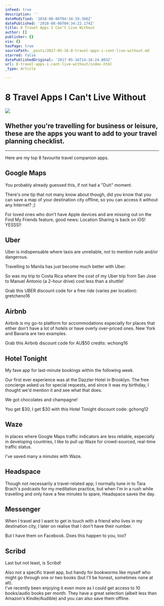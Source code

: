 ```yaml
---
inFeed: true
description: ''
dateModified: '2018-08-06T04:34:19.366Z'
datePublished: '2018-08-06T04:34:22.174Z'
title: 8 Travel Apps I Can’t Live Without
author: []
publisher: {}
via: {}
hasPage: true
sourcePath: _posts/2017-05-16-8-travel-apps-i-cant-live-without.md
starred: false
datePublishedOriginal: '2017-05-16T14:16:24.803Z'
url: 8-travel-apps-i-cant-live-without/index.html
_type: Article

---
```

# 8 Travel Apps I Can't Live Without
![](https://the-grid-user-content.s3-us-west-2.amazonaws.com/e0c1714c-a338-4504-83fd-0fa7b436c747.png)

## Whether you're travelling for business or leisure, these are the apps you want to add to your travel planning checklist.

---

Here are my top 8 favourite travel companion apps.

## Google Maps

You probably already guessed this, if not had a "Duh" moment.

There's one tip that not many know about though, did you know that you can save a map of your destination city offline, so you can access it without any Internet? ;)

For loved ones who don't have Apple devices and are missing out on the Find My Friends feature, good news: Location Sharing is back on iOS! YESSS!!

## Uber

Uber is indispensable where taxis are unreliable, not to mention rude and/or dangerous.

Travelling to Manila has just become much better with Uber.

So was my trip to Costa Rica where the cost of my Uber trip from San Jose to Manuel Antonio (a 2-hour drive) cost less than a shuttle!

Grab this UBER discount code for a free ride (varies per location): gretcheno16

## Airbnb

Airbnb is my go-to platform for accommodations especially for places that either don't have a lot of hotels or have overly over-priced ones. New York and Bavaria are two examples.

Grab this Airbnb discount code for AU$50 credits: wchong16

## Hotel Tonight

My fave app for last-minute bookings within the following week.

Our first ever experience was at the Dazzler Hotel in Brooklyn. The free concierge asked us for special requests, and since it was my birthday, I thought we'd mention it and see what that does.

We got chocolates and champagne!

You get $30, I get $30 with this Hotel Tonight discount code: gchong12

## Waze

In places where Google Maps traffic indicators are less reliable, especially in developing countries, I like to pull up Waze for crowd-sourced, real-time traffic status.

I've saved many a minutes with Waze.

## Headspace

Though not necessarily a travel-related app, I normally tune in to Tara Brach's podcasts for my meditation practice, but when I'm in a rush while travelling and only have a few minutes to spare, Headspace saves the day.

## Messenger

When I travel and I want to get in touch with a friend who lives in my destination city, I later on realise that I don't have their number.

But I have them on Facebook. Does this happen to you, too?

## Scribd

Last but not least, is Scribd!

Also not a specific travel app, but handy for bookworms like myself who might go through one or two books (but I'll be honest, sometimes none at all).  
I've recently been enjoying it even more as I could get access to 10 books/audio books per month. They have a great selection (albeit less than Amazon's Kindle/Audible) and you can also save them offline.